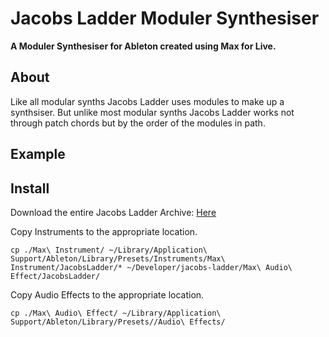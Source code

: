 # Jacobs Ladder Moduler Synthesiser

**A Moduler Synthesiser for Ableton created using Max for Live.**



## About

Like all modular synths Jacobs Ladder uses modules to make up a synthsiser. But unlike most modular synths Jacobs Ladder works not through patch chords but by the order of the modules in path.


## Example


## Install


Download the entire Jacobs Ladder Archive: [Here](https://github.com/rootedbox/jacobs-ladder/archive/master.zip)

Copy Instruments to the appropriate location.

```
cp ./Max\ Instrument/ ~/Library/Application\ Support/Ableton/Library/Presets/Instruments/Max\ Instrument/JacobsLadder/* ~/Developer/jacobs-ladder/Max\ Audio\ Effect/JacobsLadder/
```

Copy Audio Effects to the appropriate location.

```
cp ./Max\ Audio\ Effect/ ~/Library/Application\ Support/Ableton/Library/Presets//Audio\ Effects/
```

